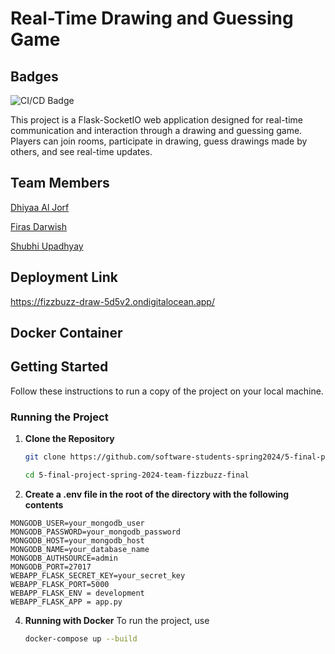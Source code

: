 # Real-Time Drawing and Guessing Game

## Badges
![CI/CD Badge](https://github.com/software-students-spring2024/5-final-project-spring-2024-team-fizzbuzz-final/actions/workflows/CI-CD.yml/badge.svg)



This project is a Flask-SocketIO web application designed for real-time communication and interaction through a drawing and guessing game. Players can join rooms, participate in drawing, guess drawings made by others, and see real-time updates.

## Team Members

[Dhiyaa Al Jorf](https://github.com/DoodyShark)

[Firas Darwish](https://github.com/DoodyShark)

[Shubhi Upadhyay](https://github.com/shubhiupa19)

## Deployment Link

https://fizzbuzz-draw-5d5v2.ondigitalocean.app/

## Docker Container


## Getting Started

Follow these instructions to run a copy of the project on your local machine.

### Running the Project 

1. **Clone the Repository**
   ```bash
   git clone https://github.com/software-students-spring2024/5-final-project-spring-2024-team-fizzbuzz-final.git

   cd 5-final-project-spring-2024-team-fizzbuzz-final
   
2.  **Create a .env file in the root of the directory with the following contents**
   ```
   MONGODB_USER=your_mongodb_user
   MONGODB_PASSWORD=your_mongodb_password
   MONGODB_HOST=your_mongodb_host
   MONGODB_NAME=your_database_name
   MONGODB_AUTHSOURCE=admin
   MONGODB_PORT=27017
   WEBAPP_FLASK_SECRET_KEY=your_secret_key
   WEBAPP_FLASK_PORT=5000
   WEBAPP_FLASK_ENV = development
   WEBAPP_FLASK_APP = app.py
   ```

4. **Running with Docker**
   To run the project, use
   ```bash
   docker-compose up --build

